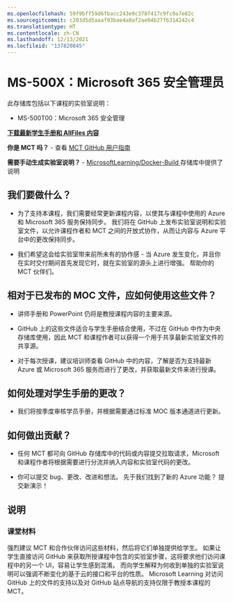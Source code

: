 ```yaml
---
ms.openlocfilehash: 59f9bff59d6fbacc243e9c378f417c9fc0a7e82c
ms.sourcegitcommit: c203d5d5aaaf93bae4a8af2ae04b27f6314242c4
ms.translationtype: HT
ms.contentlocale: zh-CN
ms.lasthandoff: 12/13/2021
ms.locfileid: "137820845"
---
```

# <a name="ms-500x-microsoft-365-security-administrator"></a>MS-500X：Microsoft 365 安全管理员

此存储库包括以下课程的实验室说明：

- MS-500T00：Microsoft 365 安全管理
 

**[下载最新学生手册和 AllFiles 内容](../../releases/latest)**

**你是 MCT 吗？** - 查看 [MCT GitHub 用户指南](https://microsoftlearning.github.io/MCT-User-Guide/)

**需要手动生成实验室说明？** - [MicrosoftLearning/Docker-Build ](https://github.com/MicrosoftLearning/Docker-Build) 存储库中提供了说明

## <a name="what-are-we-doing"></a>我们要做什么？

- 为了支持本课程，我们需要经常更新课程内容，以使其与课程中使用的 Azure 和 Microsoft 365 服务保持同步。  我们将在 GitHub 上发布实验室说明和实验室文件，以允许课程作者和 MCT 之间的开放式协作，从而让内容与 Azure 平台中的更改保持同步。

- 我们希望这会给实验室带来前所未有的协作感 - 当 Azure 发生变化，并且你在实时交付期间首先发现它时，就在实验室的源头上进行增强。  帮助你的 MCT 伙伴们。

## <a name="how-should-i-use-these-files-relative-to-the-released-moc-files"></a>相对于已发布的 MOC 文件，应如何使用这些文件？

- 讲师手册和 PowerPoint 仍将是教授课程内容的主要来源。

- GitHub 上的这些文件适合与学生手册结合使用，不过在 GitHub 中作为中央存储库使用，因此 MCT 和课程作者可以获得一个用于共享最新实验室文件的共享源。

- 对于每次授课，建议培训师查看 GitHub 中的内容，了解是否为支持最新 Azure 或 Microsoft 365 服务而进行了更改，并获取最新文件来进行授课。

## <a name="what-about-changes-to-the-student-handbook"></a>如何处理对学生手册的更改？

- 我们将按季度审核学员手册，并根据需要通过标准 MOC 版本通道进行更新。

## <a name="how-do-i-contribute"></a>如何做出贡献？

- 任何 MCT 都可向 GitHub 存储库中的代码或内容提交拉取请求，Microsoft 和课程作者将根据需要进行分流并纳入内容和实验室代码的更改。

- 你可以提交 bug、更改、改进和想法。  先于我们找到了新的 Azure 功能？  提交新演示！

## <a name="notes"></a>说明

### <a name="classroom-materials"></a>课堂材料

强烈建议 MCT 和合作伙伴访问这些材料，然后将它们单独提供给学生。  如果让学生直接访问 GitHub 来获取所授课程中包含的实验室步骤，这将要求他们访问课程中的另一个 UI，容易让学生感到混淆。 而向学生解释为何收到单独的实验室说明可以强调不断变化的基于云的接口和平台的性质。 Microsoft Learning 对访问 GitHub 上的文件的支持以及对 GitHub 站点导航的支持仅限于教授本课程的 MCT。
